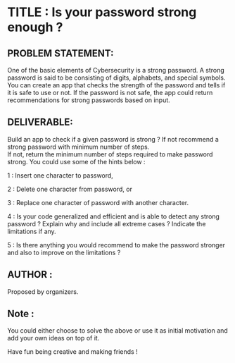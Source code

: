 # TITLE : Is your password strong enough ? 

## PROBLEM STATEMENT: 
One of the basic elements of Cybersecurity is a strong password. A strong password is said to be consisting of digits, alphabets, and special symbols. You can create an app that checks the strength of the password and tells if it is safe to use or not. If the password is not safe, the app could return recommendations for strong passwords based on input. 

## DELIVERABLE: 
Build an app to check if a given password is strong ? If not recommend a strong password with minimum number of steps.  
If not, return the minimum number of steps required to make password strong. You could use some of the hints below : 

 1 : Insert one character to password,

 2 : Delete one character from password, or

 3 : Replace one character of password with another character. 

 4 : Is your code generalized and efficient and is able to detect any strong password ? Explain why and include all extreme cases ? Indicate the limitations if any. 

 5 : Is there anything you would recommend to make the password stronger and also to improve on the limitations ? 

## AUTHOR : 
Proposed by organizers. 

## Note : 
You could either choose to solve the above or use it as initial motivation and add your own ideas on top of it. 

Have fun being creative and making friends ! 
